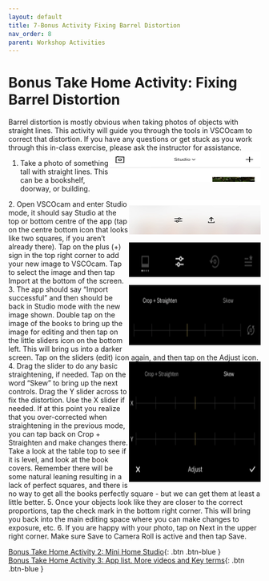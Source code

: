 ```yaml
---
layout: default
title: 7-Bonus Activity Fixing Barrel Distortion
nav_order: 8
parent: Workshop Activities
---
```

# Bonus Take Home Activity: Fixing Barrel Distortion 
Barrel distortion is mostly obvious when taking photos of objects with straight lines. This activity will guide you through the tools in VSCOcam to correct that distortion. If you have any questions or get stuck as you work through this in-class exercise, please ask the instructor for assistance.  
<img src="images//photo-barrel-01.jpeg" style="float:right;width:302px;height:60px" alt="studio mode toolbar">
1. Take a photo of something tall with straight lines. This can be a bookshelf, doorway, or building. 
<img src="images//photo-barrel-02.jpeg" style="float:right;width:263px;height:69px" alt="settings toolbar">
2. Open VSCOcam and enter Studio mode, it should say Studio at the top or bottom centre of the app (tap on the centre bottom icon that looks like two squares, if you aren’t already there). <img src="images//photo-barrel-03.png" style="float:right;width:263px;height:69px" alt="edit slider icon"> Tap on the plus (+) sign in the top right corner to add your new image to VSCOcam. Tap to select the image and then tap Import at the bottom of the screen. 
3. <img src="images//photo-barrel-04.png" style="float:right;width:263px;height:120px" alt="crop and skew editing menu"> The app should say “Import successful” and then should be back in Studio mode with the new image shown. Double tap on the image of the books to bring up the image for editing and then tap on the little sliders icon on the bottom left. This will bring us into a darker screen. Tap on the sliders (edit) icon again, and then tap on the Adjust icon.
4. <img src="images//photo-barrel-05.png" style="float:right;width:263px;height:240px" alt="crop and skew editing menu"> Drag the slider to do any basic straightening, if needed. Tap on the word “Skew” to bring up the next controls. Drag the Y slider across to fix the distortion. Use the X slider if needed. If at this point you realize that you over-corrected when straightening in the previous mode, you can tap back on Crop + Straighten and make changes there. Take a look at the table top to see if it is level, and look at the book covers. Remember there will be some natural leaning resulting in a lack of perfect squares, and there is no way to get all the books perfectly square - but we can get them at least a little better. 
5. Once your objects look like they are closer to the correct proportions, tap the check mark in the bottom right corner. This will bring you back into the main editing space where you can make changes to exposure, etc. 
6. If you are happy with your photo, tap on Next in the upper right corner. Make sure Save to Camera Roll is active and then tap Save. 

[Bonus Take Home Activity 2: Mini Home Studio](home-studio.html){: .btn .btn-blue }<br>
[Bonus Take Home Activity 3: App list. More videos and Key terms](more.html){: .btn .btn-blue }
